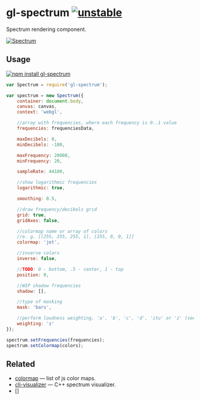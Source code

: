 # gl-spectrum [![unstable](http://badges.github.io/stability-badges/dist/unstable.svg)](http://github.com/badges/stability-badges)

Spectrum rendering component.

[![Spectrum](https://raw.githubusercontent.com/audio-lab/gl-spectrum/gh-pages/preview.png "Spectrum")](http://audio-lab.github.io/gl-spectrum/)

## Usage

[![npm install gl-spectrum](https://nodei.co/npm/gl-spectrum.png?mini=true)](https://npmjs.org/package/gl-spectrum/)

```js
var Spectrum = require('gl-spectrum');

var spectrum = new Spectrum({
	container: document.body,
	canvas: canvas,
	context: 'webgl',

	//array with frequencies, where each frequency is 0..1 value
	frequencies: frequenciesData,

	maxDecibels: 0,
	minDecibels: -100,

	maxFrequency: 20000,
	minFrequency: 20,

	sampleRate: 44100,

	//show logarithmic frequencies
	logarithmic: true,

	smoothing: 0.5,

	//draw frequency/decibels grid
	grid: true,
	gridAxes: false,

	//colormap name or array of colors
	//e. g. [[255, 255, 255, 1], [255, 0, 0, 1]]
	colormap: 'jet',

	//inverse colors
	inverse: false,

	//TODO: 0 - bottom, .5 - center, 1 - top
	position: 0,

	//WIP shadow frequencies
	shadow: [],

	//type of masking
	mask: 'bars',

	//perform loudness weighting, 'a', 'b', 'c', 'd', 'itu' or 'z' (see a-weighting)
	weighting: 'z'
});

spectrum.setFrequencies(frequencies);
spectrum.setColormap(colors);
```

## Related

* [colormap](https://github.com/bpostlethwaite/colormap) — list of js color maps.
* [cli-visualizer](https://github.com/dpayne/cli-visualizer) — C++ spectrum visualizer.
* []